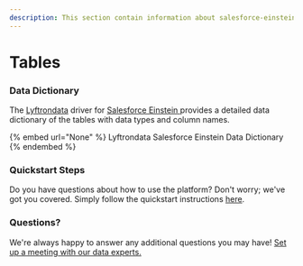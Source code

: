 ```yaml
---
description: This section contain information about salesforce-einstein connector tables information
---
```


# Tables

### Data Dictionary

The [Lyftrondata](https://www.lyftrondata.com/) driver for [Salesforce Einstein](None/)[ ](https://www.lyftrondata.com/integration/salesforce-einstein/)provides a detailed data dictionary of the tables with data types and column names.

{% embed url="None" %}
Lyftrondata Salesforce Einstein Data Dictionary
{% endembed %}

### Quickstart Steps

Do you have questions about how to use the platform? Don't worry; we've got you covered. Simply follow the quickstart instructions [here](../README.md).

### Questions? <a href="#questions" id="questions"></a>

We're always happy to answer any additional questions you may have! [Set up a meeting with our data experts.](https://www.lyftrondata.com/book-a-meeting/)

